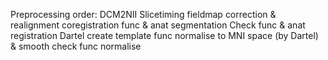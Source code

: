 Preprocessing order:
DCM2NII
Slicetiming
fieldmap correction & realignment
coregistration func & anat
segmentation
Check func & anat registration
Dartel create template
func normalise to MNI space (by Dartel) & smooth
check func normalise

